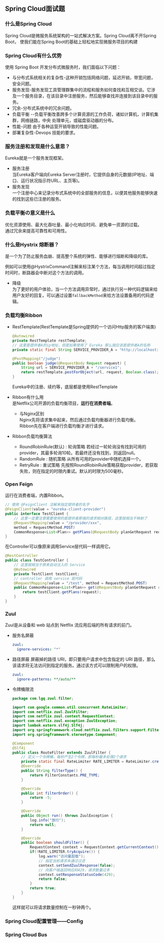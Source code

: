 ## Spring Cloud面试题

### 什么是Spring Cloud  
Spring Cloud是微服务系统架构的一站式解决方案。Spring Cloud离不开Spring Boot，
使我们能在Spring Boot的基础上轻松地实现微服务项目的构建

### Spring Cloud有什么优势  
使用 Spring Boot 开发分布式微服务时，我们面临以下问题：
- 与分布式系统相关的复杂性-这种开销包括网络问题，延迟开销，带宽问题，安全问题。
- 服务发现-服务发现工具管理群集中的流程和服务如何查找和互相交谈。它涉及一个服务目录，在该目录中注册服务，然后能够查找并连接到该目录中的服务。
- 冗余-分布式系统中的冗余问题。
- 负载平衡 --负载平衡改善跨多个计算资源的工作负荷，诸如计算机，计算机集群，网络链路，中央 处理单元，或磁盘驱动器的分布。
- 性能-问题 由于各种运营开销导致的性能问题。
- 部署复杂性-Devops 技能的要求。

### 服务注册和发现是什么意思？
Eureka就是一个服务发现框架。
- 服务注册  
当Eureka客户端向Eureka Server注册时，它提供自身的元数据(IP地址、端口、运行状况指示符URL、主页等)。
- 服务发现  
一个注册中心来记录分布式系统中的全部服务的信息，以便其他服务能够快速的找到这些已注册的服务。

### 负载平衡の意义是什么  
优化资源使用、最大化吞吐量、最小化响应时间、避免单一资源的过载。  
通过冗余来提高可靠性和可用性。

### 什么是Hystrix 熔断器？  
是一个为了防止服务血崩、提高整个系统的弹性、能够进行熔断和降级的库。  

例如可以使用@HystrixCommand注解来标注某个方法，每当调用时间超过指定时间时，断路器会中断对这个方法的调用。
- 降级  
为了更好的用户体验，当一个方法调用异常时，通过执行另一种代码逻辑来给用户友好的回复。可以通过设置`fallbackMethod`来给方法设置备用的代码逻辑。

### 负载均衡Ribbon  
- RestTemplate(RestTemplate是Spring提供的一个访问Http服务的客户端类)  
  ```java
  @Autowired
  private RestTemplate restTemplate;
  // 这里是提供者A的ip地址，但是如果使用了 Eureka 那么就应该是提供者A的名称
  private static final String SERVICE_PROVIDER_A = "http://localhost:8081";

  @PostMapping("/judge")
  public boolean judge(@RequestBody Request request) {
      String url = SERVICE_PROVIDER_A + "/service1";
      return restTemplate.postForObject(url, request, Boolean.class);
  }
  ```
  Eureka中的注册、续约等，底层都是使用RestTemplate

- Ribbon有什么用  
是Netflix公司开源的负载均衡项目，**运行在消费者端**。
    - 与Nginx区别  
      Nginx先将请求集中起来，然后通过负载均衡器进行负载均衡。  
      Ribbon先在客户端进行负载均衡才进行请求。

- Ribbon负载均衡算法
    - RoundRobinRule(默认) : 轮询策略
      若经过一轮轮询没有找到可用的provider，其最多轮询10轮。若最终还没有找到，则返回null。
    - RandomRule : 随机策略
      从所有可用的provider中随机选择一个。
    - RetryRule : 重试策略
      先按照RoundRobinRule策略获取provider，若获取失败，则在指定的时限内重试。默认的时限为500毫秒。

### Open Feign  
运行在消费者端，内置Ribbon。  
```java
// 使用 @FeignClient 注解来指定提供者的名字
@FeignClient(value = "eureka-client-provider")
public interface TestClient {
    // 这里一定要注意需要使用的是提供者那端的请求相对路径，这里就相当于映射了
    @RequestMapping(value = "/provider/xxx",
    method = RequestMethod.POST)
    CommonResponse<List<Plan>> getPlans(@RequestBody planGetRequest request);
}
```
在Controller可以像原来调用Service层代码一样调用它。
```java
@RestController
public class TestController {
    // 这里就相当于原来自动注入的 Service
    @Autowired
    private TestClient testClient;
    // controller 调用 service 层代码
    @RequestMapping(value = "/test", method = RequestMethod.POST)
    public CommonResponse<List<Plan>> get(@RequestBody planGetRequest request) {
        return testClient.getPlans(request);
    }
}
```

### Zuul
Zuul是从设备和 web 站点到 Netflix 流应用后端的所有请求的前门。

- 服务名屏蔽
  ```yaml
  zuul:
    ignore-services: "*"
  ```
- 路径屏蔽
  屏蔽掉的路径 URI，即只要用户请求中包含指定的 URI 路径，那么该请求将无法访问到指定的服务。通过该方式可以限制用户的权限。
  ```yaml
  zuul:
    ignore-patterns: **/auto/**
  ```
- 令牌桶限流
  ```java
  package com.lgq.zuul.filter;
  
  import com.google.common.util.concurrent.RateLimiter;
  import com.netflix.zuul.ZuulFilter;
  import com.netflix.zuul.context.RequestContext;
  import com.netflix.zuul.exception.ZuulException;
  import lombok.extern.slf4j.Slf4j;
  import org.springframework.cloud.netflix.zuul.filters.support.FilterConstants;
  import org.springframework.stereotype.Component;
  
  @Component
  @Slf4j
  public class RouteFilter extends ZuulFilter {
      // 定义一个令牌桶，每秒产生2个令牌，即每秒最多处理2个请求
      private static final RateLimiter RATE_LIMITER = RateLimiter.create(2);
      @Override
      public String filterType() {
          return FilterConstants.PRE_TYPE;
      }
  
      @Override
      public int filterOrder() {
          return -5;
      }
  
      @Override
      public Object run() throws ZuulException {
          log.info("放行");
          return null;
      }
  
      @Override
      public boolean shouldFilter() {
          RequestContext context = RequestContext.getCurrentContext();
          if(!RATE_LIMITER.tryAcquire()) {
              log.warn("访问量超载");
              // 指定当前请求未通过过滤
              context.setSendZuulResponse(false);
              // 向客户端返回响应码429，请求数量过多
              context.setResponseStatusCode(429);
              return false;
          }
          return true;
      }
  }
  ```
  这样就可以将请求数量控制在一秒钟两个。
  
### Spring Cloud配置管理——Config

### Spring Cloud Bus

### 